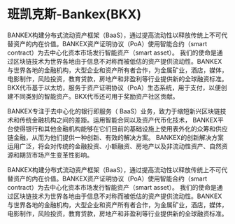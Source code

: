 # 

# 班凯克斯-Bankex(BKX)

BANKEX构建分布式流动资产框架（BaaS），通过提高流动性以释放传统上不可代替资产的内在价值。BANKEX资产证明协议（PoA）使用智能合约（smart contract）为去中心化资本市场发行智能资产（smart asset）。 我们的使命是通过区块链技术为世界各地由于信息不对称而被低估的资产提供流动性。BANKEX与世界各地的金融机构，大型企业和资产所有者合作，为金属矿业，酒店，媒体，电影制作，风险投资，教育贷款，房地产和非盈利等行业提供新的全球融资标准。BKX代币基于以太坊，服务于资产证明协议（PoA）生态系统，用于支付，以便创建不同类别的智能资产。BKX代币还可用于奖励资产社区贡献。

BANKEX专注于去中心化的银行即服务（ BaaS）业务，致力于缩短新兴区块链技术和传统金融机构之间的差距。运用智能合同以及资产代币化技术， BANKEX平台使得银行和其他金融机构能够在它们目前的基础设施上使用表外化的众筹和供应链金融，从而为他们提供一种创新、有效的解决方案。 BANKEX的创新解决方案运用广泛，将会对传统的金融投资、小额融资、房地产以及非流动性资产、自然资源和期货市场产生变革性影响。

BANKEX构建分布式流动资产框架（BaaS），通过提高流动性以释放传统上不可代替资产的内在价值。BANKEX资产证明协议（PoA）使用智能合约（smart contract）为去中心化资本市场发行智能资产（smart asset）。 我们的使命是通过区块链技术为世界各地由于信息不对称而被低估的资产提供流动性。BANKEX与世界各地的金融机构，大型企业和资产所有者合作，为金属矿业，酒店，媒体，电影制作，风险投资，教育贷款，房地产和非盈利等行业提供新的全球融资标准。

